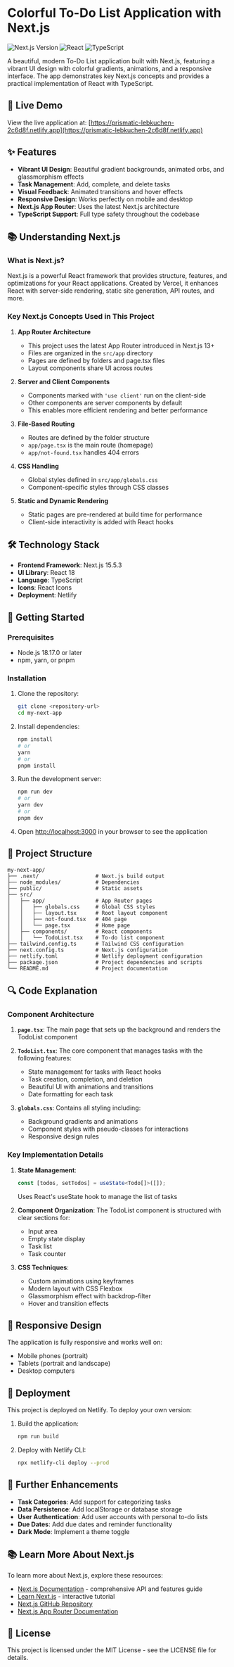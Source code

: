 # Colorful To-Do List Application with Next.js

![Next.js Version](https://img.shields.io/badge/Next.js-15.5.3-blue)
![React](https://img.shields.io/badge/React-18-61DAFB)
![TypeScript](https://img.shields.io/badge/TypeScript-5.3-007ACC)

A beautiful, modern To-Do List application built with Next.js, featuring a vibrant UI design with colorful gradients, animations, and a responsive interface. The app demonstrates key Next.js concepts and provides a practical implementation of React with TypeScript.

## 🌟 Live Demo

View the live application at: [https://prismatic-lebkuchen-2c6d8f.netlify.app](https://prismatic-lebkuchen-2c6d8f.netlify.app)

## ✨ Features

- **Vibrant UI Design**: Beautiful gradient backgrounds, animated orbs, and glassmorphism effects
- **Task Management**: Add, complete, and delete tasks
- **Visual Feedback**: Animated transitions and hover effects
- **Responsive Design**: Works perfectly on mobile and desktop
- **Next.js App Router**: Uses the latest Next.js architecture
- **TypeScript Support**: Full type safety throughout the codebase

## 📚 Understanding Next.js

### What is Next.js?

Next.js is a powerful React framework that provides structure, features, and optimizations for your React applications. Created by Vercel, it enhances React with server-side rendering, static site generation, API routes, and more.

### Key Next.js Concepts Used in This Project

1. **App Router Architecture**
   - This project uses the latest App Router introduced in Next.js 13+
   - Files are organized in the `src/app` directory
   - Pages are defined by folders and page.tsx files
   - Layout components share UI across routes

2. **Server and Client Components**
   - Components marked with `'use client'` run on the client-side
   - Other components are server components by default
   - This enables more efficient rendering and better performance

3. **File-Based Routing**
   - Routes are defined by the folder structure
   - `app/page.tsx` is the main route (homepage)
   - `app/not-found.tsx` handles 404 errors

4. **CSS Handling**
   - Global styles defined in `src/app/globals.css`
   - Component-specific styles through CSS classes

5. **Static and Dynamic Rendering**
   - Static pages are pre-rendered at build time for performance
   - Client-side interactivity is added with React hooks

## 🛠️ Technology Stack

- **Frontend Framework**: Next.js 15.5.3
- **UI Library**: React 18
- **Language**: TypeScript
- **Icons**: React Icons
- **Deployment**: Netlify

## 🚀 Getting Started

### Prerequisites

- Node.js 18.17.0 or later
- npm, yarn, or pnpm

### Installation

1. Clone the repository:
   ```bash
   git clone <repository-url>
   cd my-next-app
   ```

2. Install dependencies:
   ```bash
   npm install
   # or
   yarn
   # or
   pnpm install
   ```

3. Run the development server:
   ```bash
   npm run dev
   # or
   yarn dev
   # or
   pnpm dev
   ```

4. Open [http://localhost:3000](http://localhost:3000) in your browser to see the application

## 📂 Project Structure

```
my-next-app/
├── .next/                  # Next.js build output
├── node_modules/           # Dependencies
├── public/                 # Static assets
├── src/
│   ├── app/                # App Router pages
│   │   ├── globals.css     # Global CSS styles
│   │   ├── layout.tsx      # Root layout component
│   │   ├── not-found.tsx   # 404 page
│   │   └── page.tsx        # Home page
│   ├── components/         # React components
│   │   └── TodoList.tsx    # To-do list component
├── tailwind.config.ts      # Tailwind CSS configuration
├── next.config.ts          # Next.js configuration
├── netlify.toml            # Netlify deployment configuration
├── package.json            # Project dependencies and scripts
└── README.md               # Project documentation
```

## 🔍 Code Explanation

### Component Architecture

1. **`page.tsx`**: The main page that sets up the background and renders the TodoList component

2. **`TodoList.tsx`**: The core component that manages tasks with the following features:
   - State management for tasks with React hooks
   - Task creation, completion, and deletion
   - Beautiful UI with animations and transitions
   - Date formatting for each task

3. **`globals.css`**: Contains all styling including:
   - Background gradients and animations
   - Component styles with pseudo-classes for interactions
   - Responsive design rules

### Key Implementation Details

1. **State Management**:
   ```typescript
   const [todos, setTodos] = useState<Todo[]>([]);
   ```
   Uses React's useState hook to manage the list of tasks

2. **Component Organization**:
   The TodoList component is structured with clear sections for:
   - Input area
   - Empty state display
   - Task list
   - Task counter

3. **CSS Techniques**:
   - Custom animations using keyframes
   - Modern layout with CSS Flexbox
   - Glassmorphism effect with backdrop-filter
   - Hover and transition effects

## 📱 Responsive Design

The application is fully responsive and works well on:
- Mobile phones (portrait)
- Tablets (portrait and landscape)
- Desktop computers

## 🚢 Deployment

This project is deployed on Netlify. To deploy your own version:

1. Build the application:
   ```bash
   npm run build
   ```

2. Deploy with Netlify CLI:
   ```bash
   npx netlify-cli deploy --prod
   ```

## 🌱 Further Enhancements

- **Task Categories**: Add support for categorizing tasks
- **Data Persistence**: Add localStorage or database storage
- **User Authentication**: Add user accounts with personal to-do lists
- **Due Dates**: Add due dates and reminder functionality
- **Dark Mode**: Implement a theme toggle

## 📚 Learn More About Next.js

To learn more about Next.js, explore these resources:

- [Next.js Documentation](https://nextjs.org/docs) - comprehensive API and features guide
- [Learn Next.js](https://nextjs.org/learn) - interactive tutorial
- [Next.js GitHub Repository](https://github.com/vercel/next.js)
- [Next.js App Router Documentation](https://nextjs.org/docs/app)

## 📄 License

This project is licensed under the MIT License - see the LICENSE file for details.

